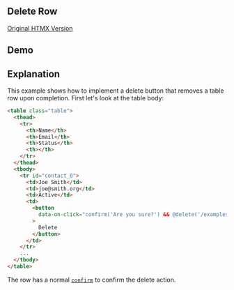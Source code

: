 ## Delete Row

[Original HTMX Version](https://htmx.org/examples/delete-row/)

## Demo

<div
    id="delete_row"
    data-on-load="@get('/examples/delete_row/data')"
>
</div>

## Explanation

This example shows how to implement a delete button that removes a table row upon completion. First let's look at the table body:

```html
<table class="table">
  <thead>
    <tr>
      <th>Name</th>
      <th>Email</th>
      <th>Status</th>
      <th></th>
    </tr>
  </thead>
  <tbody>
    <tr id="contact_0">
      <td>Joe Smith</td>
      <td>joe@smith.org</td>
      <td>Active</td>
      <td>
        <button
          data-on-click="confirm('Are you sure?') && @delete('/examples/delete_row/data/0')"
        >
          Delete
        </button>
      </td>
    </tr>
    ...
  </tbody>
</table>
```

The row has a normal [`confirm`](https://developer.mozilla.org/en-US/docs/Web/API/Window/confirm) to confirm the delete action.